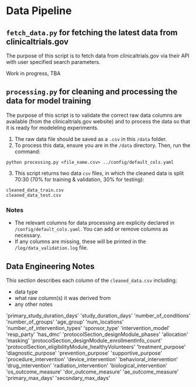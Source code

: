 # Data Pipeline

## ```fetch_data.py``` for fetching the latest data from clinicaltrials.gov
The purpose of this script is to fetch data from clinicaltrials.gov via their API with user specified search parameters.

Work in progress, TBA


## ```processing.py``` for cleaning and processing the data for model training

The purpose of this script is to validate the correct raw data columns are available (from the clinicaltrials.gov website) and to process the data so that it is ready for modeleling experiments.

1. The raw data file should be saved as a ```.csv``` in this ```/data``` folder.
2. To process this data, ensure you are in the ```/data``` directory. Then, run the command:
```
python processing.py <file_name.csv> ../config/default_cols.yaml
```
3. This script returns two data ```csv``` files, in which the cleaned data is split 70:30 (70% for training & validation, 30% for testing):
```
cleaned_data_train.csv
cleaned_data_test.csv
```
### Notes
* The relevant columns for data processing are explicity declared in ```/config/default_cols.yaml```. You can add or remove columns as necessary.
* If any columns are missing, these will be printed in the ```/log/data_validation.log``` file.

## Data Engineering Notes
This section describes each column of the ```cleaned_data.csv``` including:
* data type
* what raw column(s) it was derived from
* any other notes

'primary_study_duration_days'
'study_duration_days'
'number_of_conditions'
'number_of_groups'
'age_group'
'num_locations'
'number_of_intervention_types'
'sponsor_type'
'intervention_model'
'resp_party'
'has_dmc'
'protocolSection_designModule_phases'
'allocation'
'masking'
'protocolSection_designModule_enrollmentInfo_count'
'protocolSection_eligibilityModule_healthyVolunteers'
'treatment_purpose'
'diagnostic_purpose'
'prevention_purpose'
'supportive_purpose'
'procedure_intervention'
'device_intervention'
'behavioral_intervention'
'drug_intervention'
'radiation_intervention'
'biological_intervention'
'os_outcome_measure'
'dor_outcome_measure'
'ae_outcome_measure'
'primary_max_days'
'secondary_max_days'